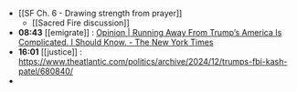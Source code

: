 - [[SF Ch. 6 - Drawing strength from prayer]]
	- [[Sacred Fire discussion]]
- **08:43** [[emigrate]] :  [Opinion | Running Away From Trump’s America Is Complicated. I Should Know. - The New York Times](https://www.nytimes.com/2024/12/01/opinion/trump-election-leaving-expat.html)
- **16:01** [[justice]] :  https://www.theatlantic.com/politics/archive/2024/12/trumps-fbi-kash-patel/680840/
-